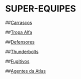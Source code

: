 # SUPER-EQUIPES
##[Carrascos](carrascos.md)

##[Tropa Alfa](tropa_alfa.md)

##[Defensores](Defensores.md)

##[Thunderbolts](Thunderbolts.md)

##[Fugitivos](fugitivos.md)

##[Agentes da Atlas](tropa_alfa.md)

